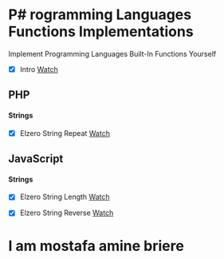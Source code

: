 # P# rogramming Languages Functions Implementations

Implement Programming Languages Built-In Functions Yourself

- [x] Intro [Watch](https://www.youtube.com/watch?v=G0iURVjGMVM)

## PHP

#### Strings

- [x] Elzero String Repeat [Watch](https://www.youtube.com/watch?v=TLBK5zoxeGA)

## JavaScript

#### Strings

- [x] Elzero String Length [Watch](https://www.youtube.com/watch?v=GOdtkHn4AEA)
- [x] Elzero String Reverse [Watch](https://www.youtube.com/watch?v=fk-LtrmW_Rs)


# I am mostafa amine briere